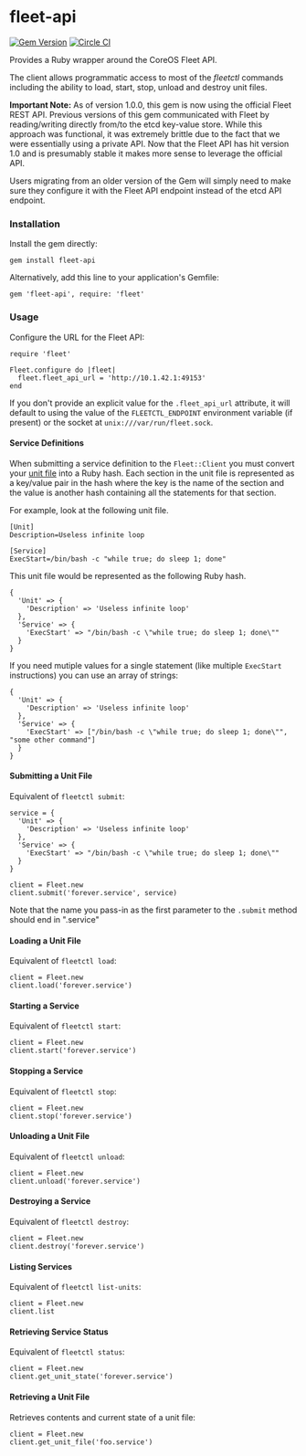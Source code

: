 fleet-api
=========

[![Gem Version](https://badge.fury.io/rb/fleet-api.svg)](http://badge.fury.io/rb/fleet-api)
[![Circle CI](https://circleci.com/gh/CenturyLinkLabs/fleet-api.svg?style=svg)](https://circleci.com/gh/CenturyLinkLabs/fleet-api)

Provides a Ruby wrapper around the CoreOS Fleet API.

The client allows programmatic access to most of the *fleetctl* commands including the ability to load, start, stop, unload and destroy unit files.

**Important Note:** As of version 1.0.0, this gem is now using the official Fleet REST API. Previous versions of this gem communicated with Fleet by reading/writing directly from/to the etcd key-value store. While this approach was functional, it was extremely brittle due to the fact that we were essentially using a private API. Now that the Fleet API has hit version 1.0 and is presumably stable it makes more sense to leverage the official API.

Users migrating from an older version of the Gem will simply need to make sure they configure it with the Fleet API endpoint instead of the etcd API endpoint.

### Installation

Install the gem directly:

    gem install fleet-api

Alternatively, add this line to your application's Gemfile:

    gem 'fleet-api', require: 'fleet'


### Usage

Configure the URL for the Fleet API:

    require 'fleet'

    Fleet.configure do |fleet|
      fleet.fleet_api_url = 'http://10.1.42.1:49153'
    end

If you don't provide an explicit value for the `.fleet_api_url` attribute, it will default to using the value of the `FLEETCTL_ENDPOINT` environment variable (if present) or the socket at `unix:///var/run/fleet.sock`.


#### Service Definitions

When submitting a service definition to the `Fleet::Client` you must convert your [unit file](http://www.freedesktop.org/software/systemd/man/systemd.unit.html) into a Ruby hash. Each section in the unit file is represented as a key/value pair in the hash where the key is the name of the section and the value is another hash containing all the statements for that section.

For example, look at the following unit file.

	[Unit]
	Description=Useless infinite loop
	
	[Service]
	ExecStart=/bin/bash -c "while true; do sleep 1; done"

This unit file would be represented as the following Ruby hash.
	
	{
	  'Unit' => {
	    'Description' => 'Useless infinite loop'
	  },
	  'Service' => {
	    'ExecStart' => "/bin/bash -c \"while true; do sleep 1; done\""
	  }
	}

If you need mutiple values for a single statement (like multiple `ExecStart` instructions) you can use an array of strings:

    {
      'Unit' => {
        'Description' => 'Useless infinite loop'
      },
      'Service' => {
        'ExecStart' => ["/bin/bash -c \"while true; do sleep 1; done\"", "some other command"]
      }
    }
	
#### Submitting a Unit File

Equivalent of `fleetctl submit`:

	service = {
	  'Unit' => {
	    'Description' => 'Useless infinite loop'
	  },
	  'Service' => {
	    'ExecStart' => "/bin/bash -c \"while true; do sleep 1; done\""
	  }
	}
	
	client = Fleet.new
	client.submit('forever.service', service)
	
Note that the name you pass-in as the first parameter to the `.submit` method should end in ".service"

#### Loading a Unit File

Equivalent of `fleetctl load`:

	client = Fleet.new
	client.load('forever.service')

#### Starting a Service

Equivalent of `fleetctl start`:

    client = Fleet.new
    client.start('forever.service')
    
#### Stopping a Service

Equivalent of `fleetctl stop`:

    client = Fleet.new
    client.stop('forever.service')

#### Unloading a Unit File

Equivalent of `fleetctl unload`:

    client = Fleet.new
    client.unload('forever.service')
    
#### Destroying a Service

Equivalent of `fleetctl destroy`:

    client = Fleet.new
    client.destroy('forever.service')
    
#### Listing Services

Equivalent of `fleetctl list-units`:

    client = Fleet.new
    client.list

#### Retrieving Service Status

Equivalent of `fleetctl status`:

    client = Fleet.new
    client.get_unit_state('forever.service')

#### Retrieving a Unit File

Retrieves contents and current state of a unit file:

    client = Fleet.new
    client.get_unit_file('foo.service')
